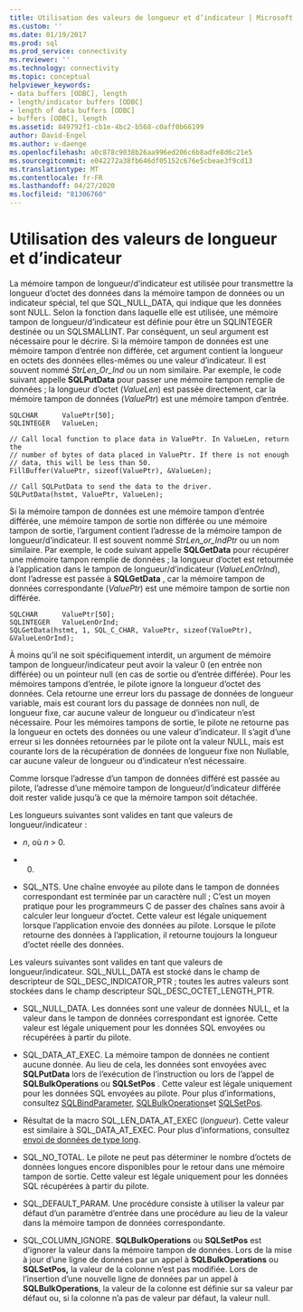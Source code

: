 ```yaml
---
title: Utilisation des valeurs de longueur et d’indicateur | Microsoft Docs
ms.custom: ''
ms.date: 01/19/2017
ms.prod: sql
ms.prod_service: connectivity
ms.reviewer: ''
ms.technology: connectivity
ms.topic: conceptual
helpviewer_keywords:
- data buffers [ODBC], length
- length/indicator buffers [ODBC]
- length of data buffers [ODBC]
- buffers [ODBC], length
ms.assetid: 849792f1-cb1e-4bc2-b568-c0aff0b66199
author: David-Engel
ms.author: v-daenge
ms.openlocfilehash: a0c878c9038b26aa996ed206c6b8adfe8d6c21e5
ms.sourcegitcommit: e042272a38fb646df05152c676e5cbeae3f9cd13
ms.translationtype: MT
ms.contentlocale: fr-FR
ms.lasthandoff: 04/27/2020
ms.locfileid: "81306760"
---
```

# <a name="using-length-and-indicator-values"></a>Utilisation des valeurs de longueur et d’indicateur
La mémoire tampon de longueur/d’indicateur est utilisée pour transmettre la longueur d’octet des données dans la mémoire tampon de données ou un indicateur spécial, tel que SQL_NULL_DATA, qui indique que les données sont NULL. Selon la fonction dans laquelle elle est utilisée, une mémoire tampon de longueur/d’indicateur est définie pour être un SQLINTEGER destinée ou un SQLSMALLINT. Par conséquent, un seul argument est nécessaire pour le décrire. Si la mémoire tampon de données est une mémoire tampon d’entrée non différée, cet argument contient la longueur en octets des données elles-mêmes ou une valeur d’indicateur. Il est souvent nommé *StrLen_Or_Ind* ou un nom similaire. Par exemple, le code suivant appelle **SQLPutData** pour passer une mémoire tampon remplie de données ; la longueur d’octet (*ValueLen*) est passée directement, car la mémoire tampon de données (*ValuePtr*) est une mémoire tampon d’entrée.  
  
```  
SQLCHAR      ValuePtr[50];  
SQLINTEGER   ValueLen;  
  
// Call local function to place data in ValuePtr. In ValueLen, return the  
// number of bytes of data placed in ValuePtr. If there is not enough  
// data, this will be less than 50.  
FillBuffer(ValuePtr, sizeof(ValuePtr), &ValueLen);  
  
// Call SQLPutData to send the data to the driver.  
SQLPutData(hstmt, ValuePtr, ValueLen);  
```  
  
 Si la mémoire tampon de données est une mémoire tampon d’entrée différée, une mémoire tampon de sortie non différée ou une mémoire tampon de sortie, l’argument contient l’adresse de la mémoire tampon de longueur/d’indicateur. Il est souvent nommé *StrLen_or_IndPtr* ou un nom similaire. Par exemple, le code suivant appelle **SQLGetData** pour récupérer une mémoire tampon remplie de données ; la longueur d’octet est retournée à l’application dans le tampon de longueur/d’indicateur (*ValueLenOrInd*), dont l’adresse est passée à **SQLGetData** , car la mémoire tampon de données correspondante (*ValuePtr*) est une mémoire tampon de sortie non différée.  
  
```  
SQLCHAR      ValuePtr[50];  
SQLINTEGER   ValueLenOrInd;  
SQLGetData(hstmt, 1, SQL_C_CHAR, ValuePtr, sizeof(ValuePtr), &ValueLenOrInd);  
```  
  
 À moins qu’il ne soit spécifiquement interdit, un argument de mémoire tampon de longueur/indicateur peut avoir la valeur 0 (en entrée non différée) ou un pointeur null (en cas de sortie ou d’entrée différée). Pour les mémoires tampons d’entrée, le pilote ignore la longueur d’octet des données. Cela retourne une erreur lors du passage de données de longueur variable, mais est courant lors du passage de données non null, de longueur fixe, car aucune valeur de longueur ou d’indicateur n’est nécessaire. Pour les mémoires tampons de sortie, le pilote ne retourne pas la longueur en octets des données ou une valeur d’indicateur. Il s’agit d’une erreur si les données retournées par le pilote ont la valeur NULL, mais est courante lors de la récupération de données de longueur fixe non Nullable, car aucune valeur de longueur ou d’indicateur n’est nécessaire.  
  
 Comme lorsque l’adresse d’un tampon de données différé est passée au pilote, l’adresse d’une mémoire tampon de longueur/d’indicateur différée doit rester valide jusqu’à ce que la mémoire tampon soit détachée.  
  
 Les longueurs suivantes sont valides en tant que valeurs de longueur/indicateur :  
  
-   *n*, où *n* > 0.  
  
-   0.  
  
-   SQL_NTS. Une chaîne envoyée au pilote dans le tampon de données correspondant est terminée par un caractère null ; C’est un moyen pratique pour les programmeurs C de passer des chaînes sans avoir à calculer leur longueur d’octet. Cette valeur est légale uniquement lorsque l’application envoie des données au pilote. Lorsque le pilote retourne des données à l’application, il retourne toujours la longueur d’octet réelle des données.  
  
 Les valeurs suivantes sont valides en tant que valeurs de longueur/indicateur. SQL_NULL_DATA est stocké dans le champ de descripteur de SQL_DESC_INDICATOR_PTR ; toutes les autres valeurs sont stockées dans le champ descripteur SQL_DESC_OCTET_LENGTH_PTR.  
  
-   SQL_NULL_DATA. Les données sont une valeur de données NULL, et la valeur dans le tampon de données correspondant est ignorée. Cette valeur est légale uniquement pour les données SQL envoyées ou récupérées à partir du pilote.  
  
-   SQL_DATA_AT_EXEC. La mémoire tampon de données ne contient aucune donnée. Au lieu de cela, les données sont envoyées avec **SQLPutData** lors de l’exécution de l’instruction ou lors de l’appel de **SQLBulkOperations** ou **SQLSetPos** . Cette valeur est légale uniquement pour les données SQL envoyées au pilote. Pour plus d’informations, consultez [SQLBindParameter](../../../odbc/reference/syntax/sqlbindparameter-function.md), [SQLBulkOperations](../../../odbc/reference/syntax/sqlbulkoperations-function.md)et [SQLSetPos](../../../odbc/reference/syntax/sqlsetpos-function.md).  
  
-   Résultat de la macro SQL_LEN_DATA_AT_EXEC (*longueur*). Cette valeur est similaire à SQL_DATA_AT_EXEC. Pour plus d’informations, consultez [envoi de données de type long](../../../odbc/reference/develop-app/sending-long-data.md).  
  
-   SQL_NO_TOTAL. Le pilote ne peut pas déterminer le nombre d’octets de données longues encore disponibles pour le retour dans une mémoire tampon de sortie. Cette valeur est légale uniquement pour les données SQL récupérées à partir du pilote.  
  
-   SQL_DEFAULT_PARAM. Une procédure consiste à utiliser la valeur par défaut d’un paramètre d’entrée dans une procédure au lieu de la valeur dans la mémoire tampon de données correspondante.  
  
-   SQL_COLUMN_IGNORE. **SQLBulkOperations** ou **SQLSetPos** est d’ignorer la valeur dans la mémoire tampon de données. Lors de la mise à jour d’une ligne de données par un appel à **SQLBulkOperations** ou **SQLSetPos,** la valeur de la colonne n’est pas modifiée. Lors de l’insertion d’une nouvelle ligne de données par un appel à **SQLBulkOperations**, la valeur de la colonne est définie sur sa valeur par défaut ou, si la colonne n’a pas de valeur par défaut, la valeur null.
